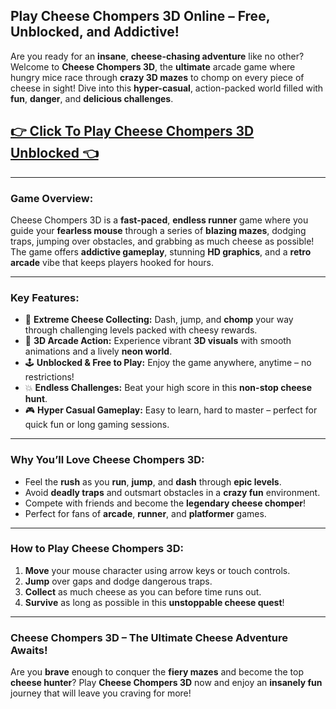 ## **Play Cheese Chompers 3D Online – Free, Unblocked, and Addictive!**

Are you ready for an **insane**, **cheese-chasing adventure** like no other? Welcome to **Cheese Chompers 3D**, the **ultimate** arcade game where hungry mice race through **crazy 3D mazes** to chomp on every piece of cheese in sight! Dive into this **hyper-casual**, action-packed world filled with **fun**, **danger**, and **delicious challenges**.

## <a href="https://1kb.link/LNuTb1">👉 Click To Play Cheese Chompers 3D Unblocked 👈</a>

---

### **Game Overview:**
Cheese Chompers 3D is a **fast-paced**, **endless runner** game where you guide your **fearless mouse** through a series of **blazing mazes**, dodging traps, jumping over obstacles, and grabbing as much cheese as possible! The game offers **addictive gameplay**, stunning **HD graphics**, and a **retro arcade** vibe that keeps players hooked for hours.

---

### **Key Features:**

- 🧀 **Extreme Cheese Collecting:** Dash, jump, and **chomp** your way through challenging levels packed with cheesy rewards.
- 🚀 **3D Arcade Action:** Experience vibrant **3D visuals** with smooth animations and a lively **neon world**.
- 🕹️ **Unblocked & Free to Play:** Enjoy the game anywhere, anytime – no restrictions!
- 💥 **Endless Challenges:** Beat your high score in this **non-stop cheese hunt**.
- 🎮 **Hyper Casual Gameplay:** Easy to learn, hard to master – perfect for quick fun or long gaming sessions.

---

### **Why You’ll Love Cheese Chompers 3D:**

- Feel the **rush** as you **run**, **jump**, and **dash** through **epic levels**.
- Avoid **deadly traps** and outsmart obstacles in a **crazy fun** environment.
- Compete with friends and become the **legendary cheese chomper**!
- Perfect for fans of **arcade**, **runner**, and **platformer** games.

---

### **How to Play Cheese Chompers 3D:**

1. **Move** your mouse character using arrow keys or touch controls.
2. **Jump** over gaps and dodge dangerous traps.
3. **Collect** as much cheese as you can before time runs out.
4. **Survive** as long as possible in this **unstoppable cheese quest**!

---

### **Cheese Chompers 3D – The Ultimate Cheese Adventure Awaits!**

Are you **brave** enough to conquer the **fiery mazes** and become the top **cheese hunter**? Play **Cheese Chompers 3D** now and enjoy an **insanely fun** journey that will leave you craving for more!

